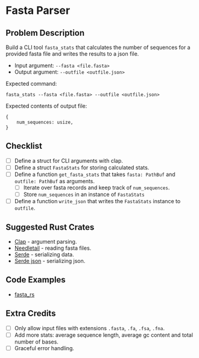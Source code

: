 # Fasta Parser
## Problem Description
Build a CLI tool `fasta_stats` that calculates the number of sequences for a provided fasta file and writes the results to a json file.

- Input argument: `--fasta <file.fasta>`
- Output argument: `--outfile <outfile.json>`

Expected command:

`fasta_stats --fasta <file.fasta> --outfile <outfile.json>`

Expected contents of output file:
```
{
    num_sequences: usize,
}
```

## Checklist
- [ ] Define a struct for CLI arguments with clap.
- [ ] Define a struct `FastaStats` for storing calculated stats.
- [ ] Define a function `get_fasta_stats` that takes `fasta: PathBuf` and `outfile: PathBuf` as arguments.
    - [ ] Iterate over fasta records and keep track of `num_sequences`.
    - [ ] Store `num_sequences` in an instance of `FastaStats`
- [ ] Define a function `write_json` that writes the `FastaStats` instance to `outfile`.

## Suggested Rust Crates
- [Clap](https://docs.rs/clap/latest/clap/) - argument parsing.
- [Needletail](https://docs.rs/needletail/latest/needletail/) - reading fasta files.
- [Serde](https://docs.rs/serde/latest/serde/) - serializing data.
- [Serde json](https://docs.rs/serde_json/latest/serde_json/) - serializing json.


## Code Examples
- [fasta_rs](https://github.com/OscarAspelin95/fasta_rs)

## Extra Credits
- [ ] Only allow input files with extensions `.fasta`, `.fa`, `.fsa`, `.fna`.
- [ ] Add more stats: average sequence length, average gc content and total number of bases.
- [ ] Graceful error handling.
